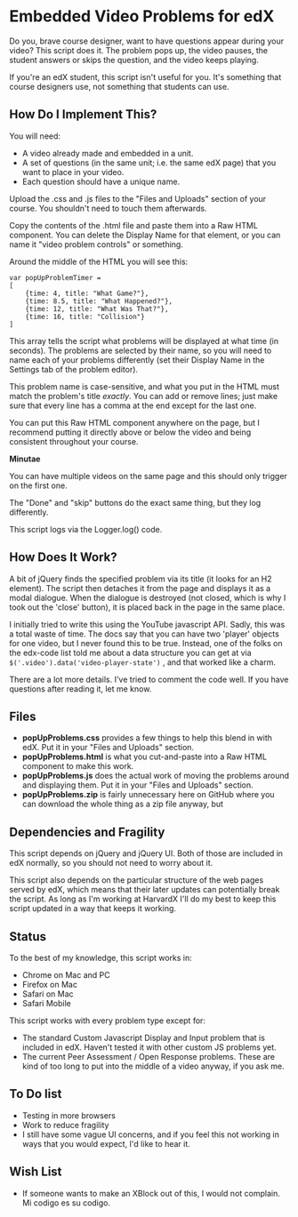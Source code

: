 Embedded Video Problems for edX
====================

Do you, brave course designer, want to have questions appear during your video? This script does it. The problem pops up, the video pauses, the student answers or skips the question, and the video keeps playing.

If you're an edX student, this script isn't useful for you. It's something that course designers use, not something that students can use.


How Do I Implement This?
--------

You will need: 

* A video already made and embedded in a unit. 
* A set of questions (in the same unit; i.e. the same edX page) that you want to place in your video.
 * Each question should have a unique name.

Upload the .css and .js files to the "Files and Uploads" section of your course. You shouldn't need to touch them afterwards.

Copy the contents of the .html file and paste them into a Raw HTML component. You can delete the Display Name for that element, or you can name it "video problem controls" or something. 

Around the middle of the HTML you will see this:

```
var popUpProblemTimer = 
[
    {time: 4, title: "What Game?"},
    {time: 8.5, title: "What Happened?"},
    {time: 12, title: "What Was That?"},
    {time: 16, title: "Collision"}
]
```
  
This array tells the script what problems will be displayed at what time (in seconds). The problems are selected by their name, so you will need to name each of your problems differently (set their Display Name in the Settings tab of the problem editor).

This problem name is case-sensitive, and what you put in the HTML must match the problem's title *exactly*. You can add or remove lines; just make sure that every line has a comma at the end except for the last one.

You can put this Raw HTML component anywhere on the page, but I recommend putting it directly above or below the video and being consistent throughout your course.

**Minutae**

You can have multiple videos on the same page and this should only trigger on the first one.

The "Done" and "skip" buttons do the exact same thing, but they log differently.

This script logs via the Logger.log() code.

How Does It Work?
--------

A bit of jQuery finds the specified problem via its title (it looks for an H2 element). The script then detaches it from the page and displays it as a modal dialogue. When the dialogue is destroyed (not closed, which is why I took out the 'close' button), it is placed back in the page in the same place.

I initially tried to write this using the YouTube javascript API. Sadly, this was a total waste of time. The docs say that you can have two 'player' objects for one video, but I never found this to be true. Instead, one of the folks on the edx-code list told me about a data structure you can get at via `$('.video').data('video-player-state')` , and that worked like a charm.

There are a lot more details. I've tried to comment the code well. If you have questions after reading it, let me know.

Files
--------

* **popUpProblems.css** provides a few things to help this blend in with edX. Put it in your "Files and Uploads" section.
* **popUpProblems.html** is what you cut-and-paste into a Raw HTML component to make this work.
* **popUpProblems.js** does the actual work of moving the problems around and displaying them. Put it in your "Files and Uploads" section.
* **popUpProblems.zip** is fairly unnecessary here on GitHub where you can download the whole thing as a zip file anyway, but 

Dependencies and Fragility
--------------

This script depends on jQuery and jQuery UI. Both of those are included in edX normally, so you should not need to worry about it.

This script also depends on the particular structure of the web pages served by edX, which means that their later updates can potentially break the script. As long as I'm working at HarvardX I'll do my best to keep this script updated in a way that keeps it working.

Status
------

To the best of my knowledge, this script works in:

* Chrome on Mac and PC
* Firefox on Mac
* Safari on Mac
* Safari Mobile

This script works with every problem type except for:

* The standard Custom Javascript Display and Input problem that is included in edX. Haven't tested it with other custom JS problems yet.
* The current Peer Assessment / Open Response problems. These are kind of too long to put into the middle of a video anyway, if you ask me.

To Do list
-----------

* Testing in more browsers
* Work to reduce fragility
* I still have some vague UI concerns, and if you feel this not working in ways that you would expect, I'd like to hear it.

Wish List
----------

* If someone wants to make an XBlock out of this, I would not complain. Mi codigo es su codigo.